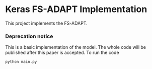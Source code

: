 # Keras FS-ADAPT Implementation

This project implements the FS-ADAPT.

### Deprecation notice
This is a basic implementation of the model. The whole code will be published after this paper is accepted.
To run the code
```python
python main.py
```
